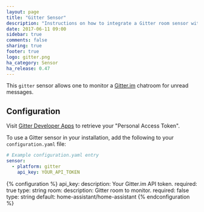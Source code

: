 ```yaml
---
layout: page
title: "Gitter Sensor"
description: "Instructions on how to integrate a Gitter room sensor with Home Assistant"
date: 2017-06-11 09:00
sidebar: true
comments: false
sharing: true
footer: true
logo: gitter.png
ha_category: Sensor
ha_release: 0.47
---
```



This `gitter` sensor allows one to monitor a [Gitter.im](https://gitter.im) chatroom for unread messages.

## Configuration

Visit [Gitter Developer Apps](https://developer.gitter.im/apps) to retrieve your "Personal Access Token".

To use a Gitter sensor in your installation, add the following to your `configuration.yaml` file:

```yaml
# Example configuration.yaml entry
sensor:
  - platform: gitter
    api_key: YOUR_API_TOKEN
```

{% configuration %}
api_key:
  description: Your Gitter.im API token.
  required: true
  type: string
room:
  description: Gitter room to monitor.
  required: false
  type: string
  default: home-assistant/home-assistant
{% endconfiguration %}

